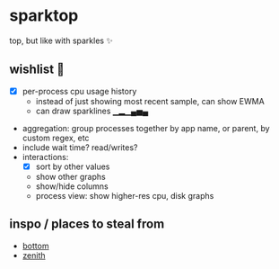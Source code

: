 # sparktop

top, but like with sparkles ✨

## wishlist 📝

- [x] per-process cpu usage history
  - instead of just showing most recent sample, can show EWMA
  - can draw sparklines ▁▂▁▄▅▄
- aggregation: group processes together by app name, or parent, by custom regex, etc
- include wait time? read/writes?
- interactions:
  - [x] sort by other values
  - show other graphs
  - show/hide columns
  - process view: show higher-res cpu, disk graphs

## inspo / places to steal from

- [bottom](https://github.com/ClementTsang/bottom/blob/309ebd8dc3ba35f80c93a296ebc688813e988d03/src/lib.rs#L348)
- [zenith](https://github.com/bvaisvil/zenith/blob/master/src/metrics.rs#L387)
